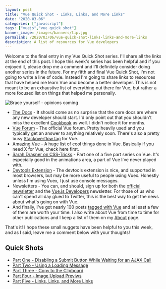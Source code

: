 ```yaml
---
layout: post
title: "Vue Quick Shot - Links, Links, and More Links"
date: "2020-03-06"
categories: ["javascript"]
tags: ["vuejs","vue quick shot"]
banner_image: /images/banners/tip.jpg
permalink: /2020/03/06/vue-quick-shot-links-links-and-more-links
description: A list of resources for Vue developers
---
```


Welcome to the final entry in my Vue Quick Shot series. I'll share all the links at the end of this post. I hope this week's series has been helpful and if you enjoyed it, please drop me a comment and I'll definitely consider doing another series in the future. For my fifth and final Vue Quick Shot, I'm not going to write a line of code. Instead I'm going to share links to resources that have helped me learn Vue and become a better developer. This is not meant to be an exhaustive list of everything out there for Vue, but rather a more focused list on things that helped me personally.

<img src="https://static.raymondcamden.com/images/2020/03/brace.jpg" alt="Brace yourself - opinions coming" class="imgborder imgcenter">

<p/>

* [The Docs](https://vuejs.org/v2/guide/) - It should come as no surprise that the core docs are where any new developer should start. I'd only point out that you shouldn't miss the excellent [Cookbook](https://vuejs.org/v2/cookbook/) as well. I didn't notice it for months. 
* [Vue Forum](https://forum.vuejs.org/) - The official Vue forum. Pretty heavily used and you typically get an answer to anything relatively soon. There's also a pretty busy [Stackoverflow tag](https://stackoverflow.com/questions/tagged/vue.js) for Vue.
* [Amazing Vue](https://github.com/vuejs/awesome-vue) - A huge list of cool things done in Vue. Basically if you need X for Vue, check here first.
* [Sarah Drasner on CSS-Tricks](https://css-tricks.com/intro-to-vue-1-rendering-directives-events/) - Part one of a five part series on Vue. It's especially good in the animations area, a part of Vue I've never played with.
* [Devtools Extension](https://github.com/vuejs/vue-devtools) - The devtools extension is nice, and supported in most browsers, but may be more useful to people using Vuex. Honestly unless I'm using Vuex, I just use console messages.
* Newsletters - You can, and should, sign up for both the [official newsletter](https://news.vuejs.org) and the 
[Vue.js Developers](https://vuejsdevelopers.com/newsletter/) newsletter. For those of us who can't spend all day glued to Twitter, this is the best way to get the news about what's going on with Vue.
* And finally, I've got nearly 100 posts [tagged with Vue](https://www.raymondcamden.com/tags/vuejs) and at least a few of them are worth your time. I also write about Vue from time to time for other publications and I keep a list of them on my [About](https://www.raymondcamden.com/about/) page. 

That's it! I hope these small nuggets have been helpful to you this week, and as I said, leave me a comment below with your thoughts!

## Quick Shots

* [Part One - Disabling a Submit Button While Waiting for an AJAX Call](https://www.raymondcamden.com/2020/03/02/vue-quick-shot-disabling-a-submit-button-while-waiting-for-an-ajax-call)
* [Part Two - Using a Loading Message](https://www.raymondcamden.com/2020/03/04/vue-quick-shot-using-a-loading-message)
* [Part Three - Copy to the Clipboard](https://www.raymondcamden.com/2020/03/04/vue-quick-shot-copy-to-the-clipboard)
* [Part Four - Image Upload Previws](https://www.raymondcamden.com/2020/03/05/vue-quick-shot-image-upload-previews)
* [Part Five - Links, Links, and More Links](https://www.raymondcamden.com/2020/03/06/vue-quick-shot-links-links-and-more-links)
